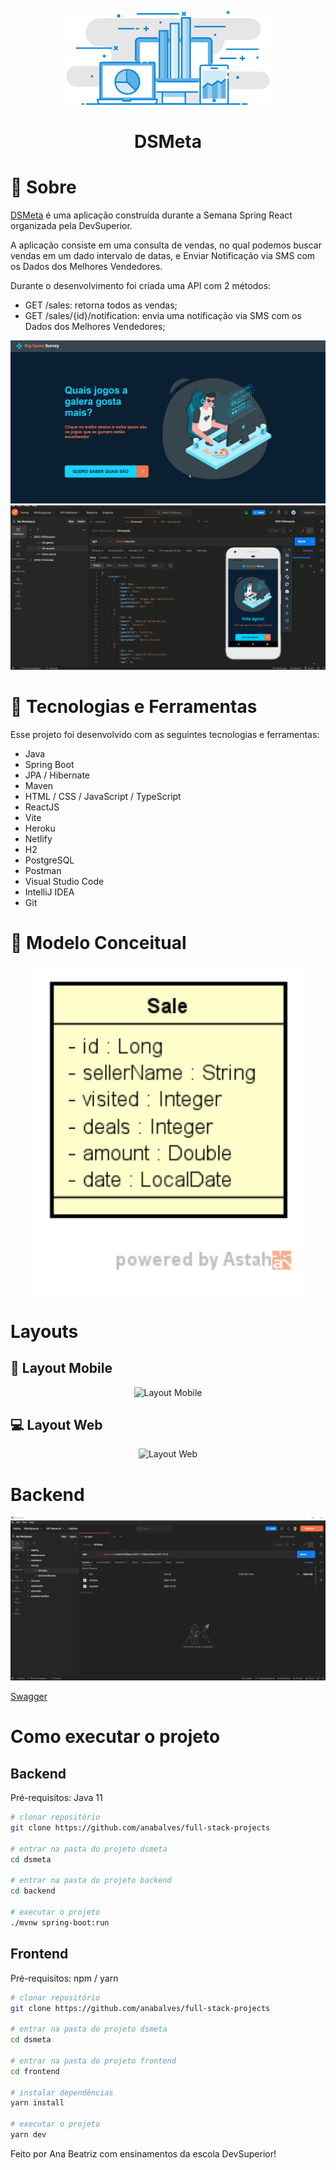 
<p align="center">
  <a href="https://dsmeta-anabalves.netlify.app/">
    <img src="./.github/logo.svg" height="150" alt="Logo da DSMeta"/>
  </a>
</p>

<h1 align="center">DSMeta</h1>

# 📖 Sobre

[DSMeta](https://dsmeta-anabalves.netlify.app/) é uma aplicação construída durante a Semana Spring React organizada pela DevSuperior.

A aplicação consiste em uma consulta de vendas, no qual podemos buscar vendas em um dado intervalo de datas, e Enviar Notificação via SMS com os Dados dos Melhores Vendedores.

Durante o desenvolvimento foi criada uma API com 2 métodos:

- GET ​/sales: retorna todos as vendas;
- GET ​/sales/{id}/notification: envia uma notificação via SMS com os Dados dos Melhores Vendedores;


<p align="center">
  <img alt="Demonstração web" src="./.github/web.gif">
  <img alt="Demonstração mobile" src="./.github/mobile.gif">
</p>

# 🚀 Tecnologias e Ferramentas

Esse projeto foi desenvolvido com as seguintes tecnologias e ferramentas:

- Java
- Spring Boot
- JPA / Hibernate
- Maven
- HTML / CSS / JavaScript / TypeScript
- ReactJS
- Vite
- Heroku
- Netlify
- H2
- PostgreSQL
- Postman
- Visual Studio Code
- IntelliJ IDEA
- Git

# 🎲 Modelo Conceitual

<p align="center">
  <img alt="Modelo Conceitual" src="./.github/mc.png" width="430px">
</p>

# Layouts

## 📱 Layout Mobile

<p align="center">
  <img alt="Layout Mobile" src="./.github/layout-mobile.png">
</p>

## 💻 Layout Web

<p align="center">
  <img alt="Layout Web" src="./.github/layout-web.png">
</p>

# Backend

<p align="center">
  <img alt="Requisições API Via Postman" src="./.github/postman.gif">
</p>

[Swagger](https://dsmeta-anabalves.herokuapp.com/swagger-ui/)

# Como executar o projeto

## Backend
Pré-requisitos: Java 11

```bash
# clonar repositório
git clone https://github.com/anabalves/full-stack-projects

# entrar na pasta do projeto dsmeta
cd dsmeta

# entrar na pasta do projeto backend
cd backend

# executar o projeto
./mvnw spring-boot:run
```

## Frontend
Pré-requisitos: npm / yarn

```bash
# clonar repositório
git clone https://github.com/anabalves/full-stack-projects

# entrar na pasta do projeto dsmeta
cd dsmeta

# entrar na pasta do projeto frontend
cd frontend

# instalar dependências
yarn install

# executar o projeto
yarn dev
```

Feito por Ana Beatriz com ensinamentos da escola DevSuperior!
